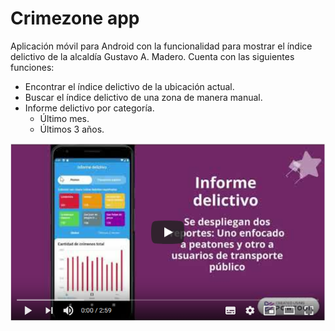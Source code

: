 # Crimezone app

Aplicación móvil para Android con la funcionalidad para mostrar el índice delictivo de la alcaldía Gustavo A. Madero. Cuenta con las siguientes funciones:
* Encontrar el índice delictivo de la ubicación actual.
* Buscar el índice delictivo de una zona de manera manual.
* Informe delictivo por categoría.
    * Último mes.
    * Últimos 3 años.

[![Ve el video video](assets/captura_video.png)](https://www.youtube.com/watch?v=gg3bjiKkVn4​)